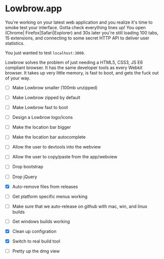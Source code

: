 Lowbrow.app
===========

You're working on your latest web application and you realize it's time to smoke test your interface. Gotta check everything lines up! You open (Chrome| Firefox|Safari|Explorer) and 30s later you're still loading 100 tabs, 15 extensions, and connecting to some secret HTTP API to deliver user statistics.

You just wanted to test `localhost:3000`.

Lowbrow solves the problem of just needing a HTML5, CSS3, JS E6 compliant browser. It has the same developer tools as every Webkit browser. It takes up very little memory, is fast to boot, and gets the fuck out of your way.

- [ ] Make Lowbrow smaller (100mb unzipped)
- [ ] Make Lowbrow zipped by default
- [ ] Make Lowbrow fast to boot
- [ ] Design a Lowbrow logo/icons
- [ ] Make the location bar bigger
- [ ] Make the location bar autocomplete
- [ ] Allow the user to devtools into the webview
- [ ] Allow the user to copy/paste from the app/webview
- [ ] Drop bootstrap
- [ ] Drop jQuery
- [x] Auto-remove files from releases
- [ ] Get platform specific menus working
- [ ] Make sure that we auto-release on github with mac, win, and linux builds
- [ ] Get windows builds working
- [x] Clean up configration
- [x] Switch to real build tool
- [ ] Pretty up the dmg view


